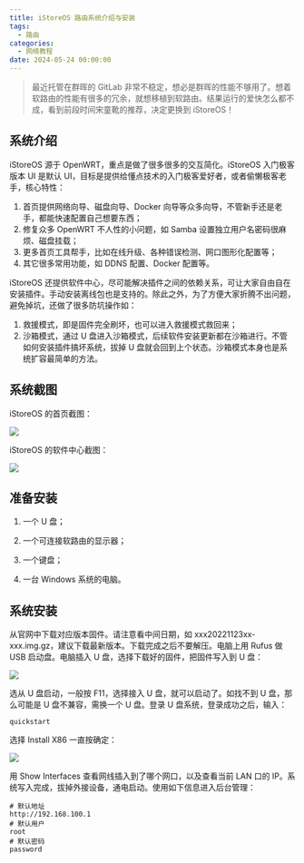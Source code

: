 ```yaml
---
title: iStoreOS 路由系统介绍与安装
tags:
  - 路由
categories:
  - 网络教程
date: 2024-05-24 00:00:00
---
```


> 最近托管在群晖的 GitLab 非常不稳定，想必是群晖的性能不够用了。想着软路由的性能有很多的冗余，就想移植到软路由。结果运行的爱快怎么都不成，看到前段时间宋童靴的推荐，决定更换到 iStoreOS！

<!-- more -->

## 系统介绍

iStoreOS 源于 OpenWRT，重点是做了很多很多的交互简化。iStoreOS 入门极客版本 UI 是默认 UI，目标是提供给懂点技术的入门极客爱好者，或者偷懒极客老手，核心特性：

1. 首页提供网络向导、磁盘向导、Docker 向导等众多向导，不管新手还是老手，都能快速配置自己想要东西；
2. 修复众多 OpenWRT 不人性的小问题，如 Samba 设置独立用户名密码很麻烦、磁盘挂载；
3. 更多首页工具帮手，比如在线升级、各种错误检测、网口图形化配置等；
4. 其它很多常用功能，如 DDNS 配置、Docker 配置等。

iStoreOS 还提供软件中心，尽可能解决插件之间的依赖关系，可让大家自由自在安装插件。手动安装离线包也是支持的。除此之外，为了方便大家折腾不出问题，避免掉坑，还做了很多防坑操作如：

1. 救援模式，即是固件完全刷坏，也可以进入救援模式救回来；
2. 沙箱模式，通过 U 盘进入沙箱模式，后续软件安装更新都在沙箱进行。不管如何安装插件搞坏系统，拔掉 U 盘就会回到上个状态。沙箱模式本身也是系统扩容最简单的方法。

## 系统截图

iStoreOS 的首页截图：

![](https://cdn.dusays.com/2024/05/710-1.jpg)

iStoreOS 的软件中心截图：

![](https://cdn.dusays.com/2024/05/710-2.jpg)

## 准备安装

1. 一个 U 盘；

2. 一个可连接软路由的显示器；

3. 一个键盘；

4. 一台 Windows 系统的电脑。

## 系统安装

从官网中下载对应版本固件。请注意看中间日期，如 xxx20221123xx-xxx.img.gz，建议下载最新版本。下载完成之后不要解压。电脑上用 Rufus 做 USB 启动盘。电脑插入 U 盘，选择下载好的固件，把固件写入到 U 盘：

![](https://cdn.dusays.com/2024/05/710-3.jpg)

选从 U 盘启动，一般按 F11，选择接入 U 盘，就可以启动了。如找不到 U 盘，那么可能是 U 盘不兼容，需换一个 U 盘。登录 U 盘系统，登录成功之后，输入：

```
quickstart
```

选择 Install X86 一直按确定：

![](https://cdn.dusays.com/2024/05/710-4.jpg)

用 Show Interfaces 查看网线插入到了哪个网口，以及查看当前 LAN 口的 IP。系统写入完成，拔掉外接设备，通电启动。使用如下信息进入后台管理：

```
# 默认地址
http://192.168.100.1
# 默认用户
root
# 默认密码
password
```